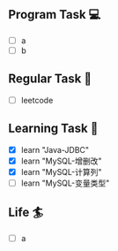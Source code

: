 

## Program Task  💻
- [ ] a
- [ ] b

## Regular Task  🤡
- [ ] leetcode

## Learning Task 🎯
- [x] learn "Java-JDBC"
- [x] learn "MySQL-增删改"
- [x] learn "MySQL-计算列"
- [ ] learn "MySQL-变量类型"

## Life 🏄
- [ ] a